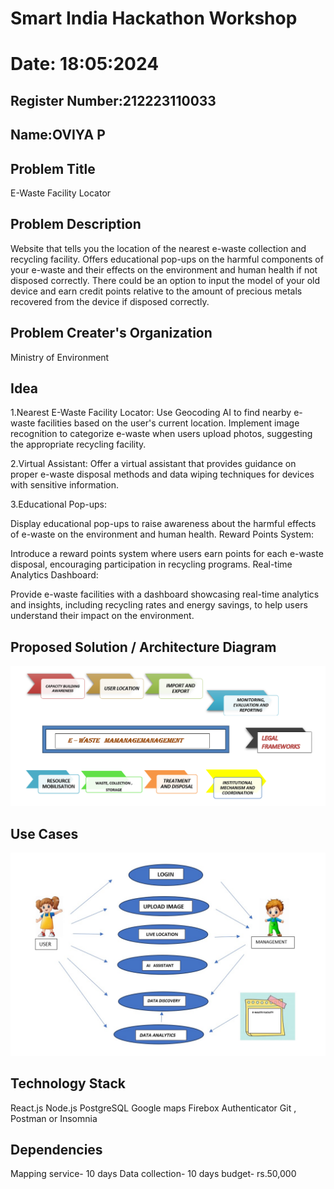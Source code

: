 # Smart India Hackathon Workshop
# Date: 18:05:2024
## Register Number:212223110033
## Name:OVIYA P

## Problem Title
E-Waste Facility Locator
## Problem Description
Website that tells you the location of the nearest e-waste collection and recycling facility. Offers educational pop-ups on the harmful components of your e-waste and their effects on the environment and human health if not disposed correctly. There could be an option to input the model of your old device and earn credit points relative to the amount of precious metals recovered from the device if disposed correctly.
## Problem Creater's Organization
Ministry of Environment

## Idea
1.Nearest E-Waste Facility Locator:
Use Geocoding AI to find nearby e-waste facilities based on the user's current location.
Implement image recognition to categorize e-waste when users upload photos, suggesting the appropriate recycling facility.

2.Virtual Assistant:
Offer a virtual assistant that provides guidance on proper e-waste disposal methods and data wiping techniques for devices with sensitive information.

3.Educational Pop-ups:

Display educational pop-ups to raise awareness about the harmful effects of e-waste on the environment and human health.
Reward Points System:

Introduce a reward points system where users earn points for each e-waste disposal, encouraging participation in recycling programs.
Real-time Analytics Dashboard:

Provide e-waste facilities with a dashboard showcasing real-time analytics and insights, including recycling rates and energy savings, to help users understand their impact on the environment.








## Proposed Solution / Architecture Diagram
![alt text](image-1.png)

## Use Cases
![alt text](10-2.jpg)

## Technology Stack
React.js
Node.js 
PostgreSQL
Google maps
Firebox Authenticator
Git , Postman or Insomnia

## Dependencies

Mapping service- 10 days
Data collection- 10 days
budget- rs.50,000

